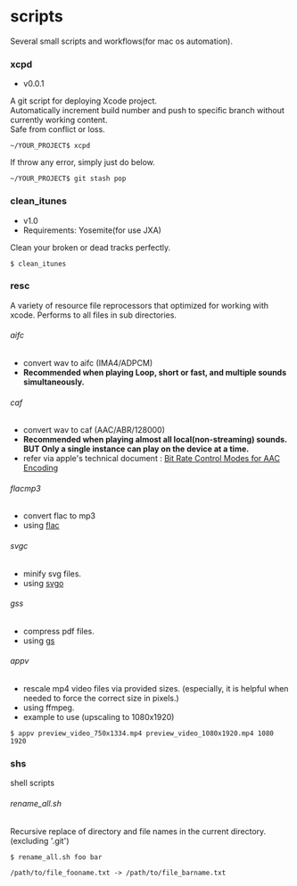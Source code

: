 # scripts
Several small scripts and workflows(for mac os automation).

### xcpd
- v0.0.1

A git script for deploying Xcode project.<br/>
Automatically increment build number and push to specific branch without currently working content.<br/>
Safe from conflict or loss.

```
~/YOUR_PROJECT$ xcpd
```

If throw any error, simply just do below.
```
~/YOUR_PROJECT$ git stash pop
```

### clean_itunes
- v1.0
- Requirements: Yosemite(for use JXA)


Clean your broken or dead tracks perfectly.

```
$ clean_itunes
```

### resc
A variety of resource file reprocessors that optimized for working with xcode. Performs to all files in sub directories.

###### aifc
- convert wav to aifc (IMA4/ADPCM)
- **Recommended when playing Loop, short or fast, and multiple sounds simultaneously.**

###### caf
- convert wav to caf (AAC/ABR/128000)
- **Recommended when playing almost all local(non-streaming) sounds. BUT Only a single instance can play on the device at a time.**
- refer via apple's technical document : [Bit Rate Control Modes for AAC Encoding](https://developer.apple.com/library/ios/technotes/tn2271/_index.html)

###### flacmp3
- convert flac to mp3
- using [flac](http://xiph.org/flac/)

###### svgc
- minify svg files.
- using [svgo](https://github.com/svg/svgo)

###### gss
- compress pdf files.
- using [gs](http://www.ghostscript.com/)

###### appv
- rescale mp4 video files via provided sizes. (especially, it is helpful when needed to force the correct size in pixels.)
- using ffmpeg.
- example to use (upscaling to 1080x1920)
```
$ appv preview_video_750x1334.mp4 preview_video_1080x1920.mp4 1080 1920
```

### shs

shell scripts

###### rename_all.sh

Recursive replace of directory and file names in the current directory. (excluding '.git')

```
$ rename_all.sh foo bar

/path/to/file_fooname.txt -> /path/to/file_barname.txt
```

